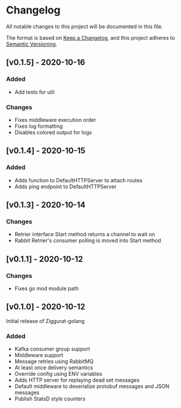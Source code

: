 # Changelog

All notable changes to this project will be documented in this file.

The format is based on [Keep a Changelog](https://keepachangelog.com/en/1.0.0/),
and this project adheres to [Semantic Versioning](https://semver.org/spec/v2.0.0.html).

## [v0.1.5] - 2020-10-16
### Added
- Add tests for util
### Changes
- Fixes middleware execution order
- Fixes log formatting
- Disables colored output for logs

## [v0.1.4] - 2020-10-15
### Added
- Adds function to DefaultHTTPServer to attach routes
- Adds ping endpoint to DefaultHTTPServer

## [v0.1.3] - 2020-10-14
### Changes
- Retrier interface Start method returns a channel to wait on
- Rabbit Retrier's consumer polling is moved into Start method

## [v0.1.1] - 2020-10-12
### Changes
- Fixes go mod module path

## [v0.1.0] - 2020-10-12
Initial release of Ziggurat-golang
### Added
- Kafka consumer group support
- Middleware support
- Message retries using RabbitMQ
- At least once delivery semantics
- Override config using ENV variables
- Adds HTTP server for replaying dead set messages
- Default middleware to deserialize protobuf messages and JSON messages
- Publish StatsD style counters
